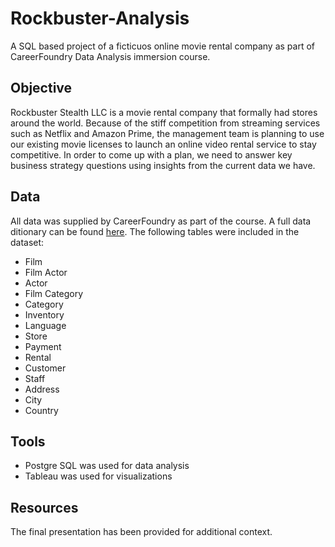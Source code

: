 # **Rockbuster-Analysis**
A SQL based project of a ficticuos online movie rental company as part of CareerFoundry Data Analysis immersion course.
## **Objective**
Rockbuster Stealth LLC is a movie rental company that formally had stores around the world. Because of the stiff competition from streaming services such as Netflix and Amazon Prime, the management team is planning to use our existing movie licenses to launch an online video rental service to stay competitive. In order to come up with a plan, we need to answer key business strategy questions using insights from the current data we have.
## **Data**
All data was supplied by CareerFoundry as part of the course. A full data ditionary can be found [here](https://github.com/sheylegras/Rockbuster-Analysis/files/9244525/Rockbuster.Data.Dictionary.pdf). The following tables were included in the dataset:
- Film
- Film Actor
- Actor
- Film Category
- Category
- Inventory
- Language
- Store
- Payment
- Rental
- Customer
- Staff
- Address
- City
- Country

## **Tools**
- Postgre SQL was used for data analysis
- Tableau was used for visualizations
## **Resources**
The final presentation has been provided for additional context.
